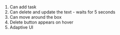 1. Can add task
2. Can delete and update the text - waits for 5 seconds
3. Can move around the box
4. Delete button appears on hover
5. Adaptive UI
